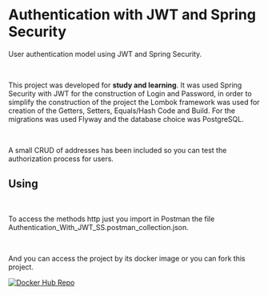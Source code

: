 <h1>Authentication with JWT and Spring Security</h1>
  
<p>User authentication model using JWT and Spring Security.</p>
<br>
<p>This project was developed for <strong>study and learning</strong>. It was used Spring Security with JWT for the construction of Login and Password, in order to simplify the construction of the project the Lombok framework was used for creation of the Getters, Setters, Equals/Hash Code and Build. For the migrations was used Flyway and the database choice was PostgreSQL.</p>
<br>
<p>A small CRUD of addresses has been included so you can test the authorization process for users.</p>

<h2>Using</h2>
<br>
<p>To access the methods http just you import in Postman the file Authentication_With_JWT_SS.postman_collection.json.</p>
<br>
<p>And you can access the project by its docker image or you can fork this project.</p>

[![Docker Hub Repo](https://img.shields.io/docker/pulls/fricarte/authentication-with-jwt-spring-security.svg)](https://hub.docker.com/repository/docker/fricarte/authentication-with-jwt-spring-security)
